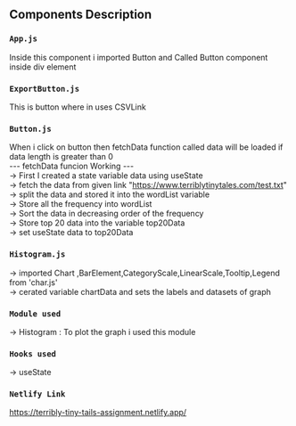 ## Components Description

### `App.js`
Inside this component i imported Button and Called Button component inside div element

### `ExportButton.js`
This is button where in uses CSVLink

### `Button.js`
When i click on button then fetchData function called data will be loaded if data length is greater than 0 </br>
--- fetchData funcion Working --- </br>
-> First I created a state variable data using useState </br>
-> fetch the data from given link "https://www.terriblytinytales.com/test.txt" </br>
-> split the data and stored it into the wordList variable </br>
-> Store all the frequency into wordList  </br>
-> Sort the data in decreasing order of the frequency </br>
-> Store top 20 data into the variable top20Data </br>
-> set useState data to top20Data </br>

### `Histogram.js`
-> imported Chart ,BarElement,CategoryScale,LinearScale,Tooltip,Legend from 'char.js' </br>
-> cerated variable chartData and sets the labels and datasets of graph </br>

### `Module used`
-> Histogram : To plot the graph i used this module

### `Hooks used`
-> useState

### `Netlify Link`
https://terribly-tiny-tails-assignment.netlify.app/
